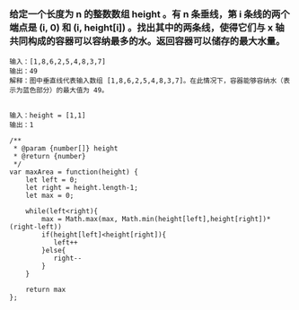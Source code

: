 ### 给定一个长度为 n 的整数数组 height 。有 n 条垂线，第 i 条线的两个端点是 (i, 0) 和 (i, height[i]) 。找出其中的两条线，使得它们与 x 轴共同构成的容器可以容纳最多的水。返回容器可以储存的最大水量。
```
输入：[1,8,6,2,5,4,8,3,7]
输出：49 
解释：图中垂直线代表输入数组 [1,8,6,2,5,4,8,3,7]。在此情况下，容器能够容纳水（表示为蓝色部分）的最大值为 49。


输入：height = [1,1]
输出：1
```

```
/**
 * @param {number[]} height
 * @return {number}
 */
var maxArea = function(height) {
    let left = 0;
    let right = height.length-1;
    let max = 0;

    while(left<right){
        max = Math.max(max, Math.min(height[left],height[right])*(right-left))
        if(height[left]<height[right]){
           left++
        }else{
           right--
        }
    }

    return max
};
```